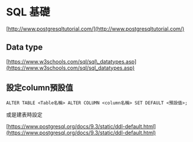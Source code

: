 # SQL 基礎

[http://www.postgresqltutorial.com/](http://www.postgresqltutorial.com/)

## Data type

[https://www.w3schools.com/sql/sql\_datatypes.asp](https://www.w3schools.com/sql/sql_datatypes.asp)

## 設定column預設值

```text
ALTER TABLE <Table名稱> ALTER COLUMN <column名稱> SET DEFAULT <預設值>;
```

或是建表時設定

[https://www.postgresql.org/docs/9.3/static/ddl-default.html](https://www.postgresql.org/docs/9.3/static/ddl-default.html)

